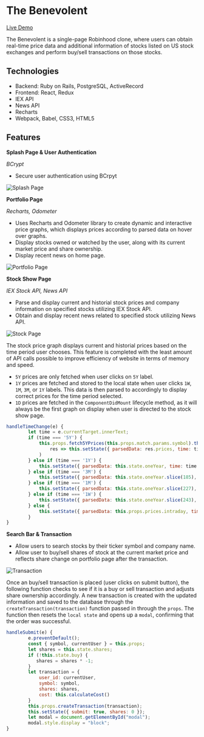 # The Benevolent

[Live Demo](https://rh-robinhood-clone.herokuapp.com/)

The Benevolent is a single-page Robinhood clone, where users can obtain real-time price data and additional information of stocks listed on US stock exchanges and perform buy/sell transactions on those stocks.

## Technologies

* Backend: Ruby on Rails, PostgreSQL, ActiveRecord
* Frontend: React, Redux
* IEX API
* News API
* Recharts
* Webpack, Babel, CSS3, HTML5

## Features

**Splash Page & User Authentication**

*BCrypt*

* Secure user authentication using BCrpyt

![Splash Page](/public/splash-page.gif)

**Portfolio Page**

*Recharts, Odometer*

* Uses Recharts and Odometer library to create dynamic and interactive price graphs, which displays prices according to parsed data on hover over graphs.
* Display stocks owned or watched by the user, along with its current market price and share ownership.
* Display recent news on home page.

![Portfolio Page](/public/portfolio-page.gif)


**Stock Show Page**

*IEX Stock API, News API*

* Parse and display current and historial stock prices and company information on specified stocks utilizing IEX Stock API. 
* Obtain and display recent news related to specified stock utilizing News API.

![Stock Page](/public/stock-page.gif)


The stock price graph displays current and historial prices based on the time period user chooses. This feature is completed with the least amount of API calls possible to improve efficiency of website in terms of memory and speed. 

* `5Y` prices are only fetched when user clicks on `5Y` label.
* `1Y` prices are fetched and stored to the local state when user clicks `1W`, `1M`, `3M`, or `1Y` labels. This data is then parsed to accordingly to display correct prices for the time period selected.
* `1D` prices are fetched in the `ComponentDidMount` lifecycle method, as it will always be the first graph on display when user is directed to the stock show page.

```javascript
handleTimeChange(e) {
        let time = e.currentTarget.innerText;
        if (time === '5Y') {
            this.props.fetch5YPrices(this.props.match.params.symbol).then(
                res => this.setState({ parsedData: res.prices, time: time })
            )
        } else if (time === '1Y') {
            this.setState({ parsedData: this.state.oneYear, time: time });
        } else if (time === '3M') {
            this.setState({ parsedData: this.state.oneYear.slice(185), time: time });
        } else if (time === '1M') {
            this.setState({ parsedData: this.state.oneYear.slice(227), time: time });
        } else if (time === '1W') {
            this.setState({ parsedData: this.state.oneYear.slice(243), time: time });
        } else {
            this.setState({ parsedData: this.props.prices.intraday, time: time });
        }
}
```

**Search Bar & Transaction**

* Allow users to search stocks by their ticker symbol and company name.
* Allow user to buy/sell shares of stock at the current market price and reflects share change on portfolio page after the transaction.

![Transaction](/public/transaction.gif)


Once an buy/sell transaction is placed (user clicks on submit button), the following function checks to see if it is a buy or sell transaction and adjusts share ownership accordingly. A new transaction is created with the updated information and saved to the database through the `createTransaction(transaction)` function passed in through the `props`. The function then resets the `local state` and opens up a `modal`, confirming that the order was successful.

```javascript
handleSubmit(e) {
        e.preventDefault();
        const { symbol, currentUser } = this.props;
        let shares = this.state.shares;
        if (!this.state.buy) {
           shares = shares * -1;
        } 
        let transaction = {
            user_id: currentUser,
            symbol: symbol, 
            shares: shares,
            cost: this.calculateCost()
        }
        this.props.createTransaction(transaction);
        this.setState({ submit: true, shares: 0 });
        let modal = document.getElementById("modal");
        modal.style.display = "block";
}
```
